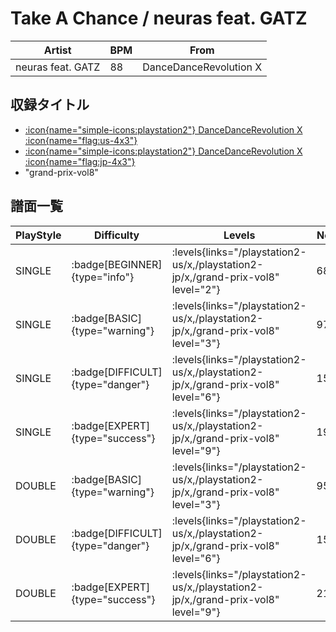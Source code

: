 # Take A Chance / neuras feat. GATZ

|Artist|BPM|From|
|------|---|----|
|neuras feat. GATZ|88|DanceDanceRevolution X|

## 収録タイトル

- [:icon{name="simple-icons:playstation2"} DanceDanceRevolution X :icon{name="flag:us-4x3"}](/playstation2-us/x)
- [:icon{name="simple-icons:playstation2"} DanceDanceRevolution X :icon{name="flag:jp-4x3"}](/playstation2-jp/x)
- "grand-prix-vol8"

## 譜面一覧

|PlayStyle|Difficulty|Levels|Notes|Movie|
|---------|----------|------|-----|-----|
|SINGLE| :badge[BEGINNER]{type="info"}| :levels{links="/playstation2-us/x,/playstation2-jp/x,/grand-prix-vol8" level="2"}|68/1||
|SINGLE| :badge[BASIC]{type="warning"}| :levels{links="/playstation2-us/x,/playstation2-jp/x,/grand-prix-vol8" level="3"}|97/7||
|SINGLE| :badge[DIFFICULT]{type="danger"}| :levels{links="/playstation2-us/x,/playstation2-jp/x,/grand-prix-vol8" level="6"}|156/3||
|SINGLE| :badge[EXPERT]{type="success"}| :levels{links="/playstation2-us/x,/playstation2-jp/x,/grand-prix-vol8" level="9"}|196/6||
|DOUBLE| :badge[BASIC]{type="warning"}| :levels{links="/playstation2-us/x,/playstation2-jp/x,/grand-prix-vol8" level="3"}|95/4||
|DOUBLE| :badge[DIFFICULT]{type="danger"}| :levels{links="/playstation2-us/x,/playstation2-jp/x,/grand-prix-vol8" level="6"}|154/4||
|DOUBLE| :badge[EXPERT]{type="success"}| :levels{links="/playstation2-us/x,/playstation2-jp/x,/grand-prix-vol8" level="9"}|214/6||
